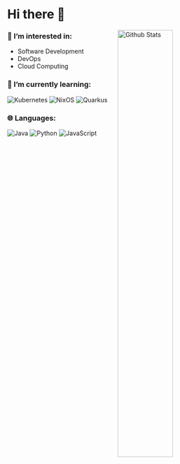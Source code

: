 # Hi there 👋


<img align="right" width="50%" src="https://github-readme-stats.vercel.app/api?username=marcelfzr&show_icons=true&hide_border=true&title_color=fff&bg_color=161b22&text_color=c9d1d9&icon_color=58a6ff" alt="Github Stats" />

### 👀 I’m interested in:

- Software Development
- DevOps
- Cloud Computing

### 🌱 I’m currently learning:

![Kubernetes](https://img.shields.io/badge/Kubernetes-326CE5?logo=kubernetes&logoColor=fff&style=for-the-badge)
![NixOS](https://img.shields.io/badge/NixOS-5277C3?logo=nixos&logoColor=fff&style=for-the-badge)
![Quarkus](https://img.shields.io/badge/Quarkus-4695EB?logo=quarkus&logoColor=fff&style=for-the-badge)

### 🌐 Languages:
![Java](https://img.shields.io/badge/java-%23ED8B00.svg?style=for-the-badge&logo=openjdk&logoColor=white)
![Python](https://img.shields.io/badge/Python-3776AB?logo=python&logoColor=fff&style=for-the-badge)
![JavaScript](https://img.shields.io/badge/JavaScript-F7DF1E?logo=javascript&logoColor=000&style=for-the-badge)

